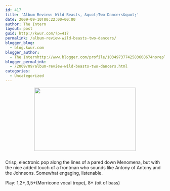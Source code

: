 ```yaml
---
id: 417
title: 'Album Review: Wild Beasts, &quot;Two Dancers&quot;'
date: 2009-09-10T00:22:00+00:00
author: The Intern
layout: post
guid: http://kwur.com/?p=417
permalink: /album-review-wild-beasts-two-dancers/
blogger_blog:
  - blog.kwur.com
blogger_author:
  - The Internhttp://www.blogger.com/profile/10349737742583608674noreply@blogger.com
blogger_permalink:
  - /2009/09/album-review-wild-beasts-two-dancers.html
categories:
  - Uncategorized
---
```

<div class="pf-content">
  <p>
    <a onblur="try {parent.deselectBloggerImageGracefully();} catch(e) {}" href="http://www.kwur.com/blog/uploaded_images/384-Christians-flung-to-the-wild-beasts-q75-500x313-771402.jpg"><img style="display:block; margin:0px auto 10px; text-align:center;cursor:pointer; cursor:hand;width: 320px; height: 200px;" src="http://www.kwur.com/blog/uploaded_images/384-Christians-flung-to-the-wild-beasts-q75-500x313-771374.jpg" border="0" alt="" /></a><br />Crisp, electronic pop along the lines of a pared down Menomena, but with the nice added touch of a frontman who sounds like Antony of Antony and the Johnsons. Somewhat engaging, listenable.
  </p>
  
  <p>
    Play: 1,2+,3,5+(Morricone vocal trope), 8+ (bit of bass)
  </p>
</div>